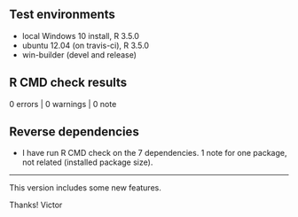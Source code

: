 ## Test environments

* local Windows 10 install, R 3.5.0
* ubuntu 12.04 (on travis-ci), R 3.5.0
* win-builder (devel and release)

## R CMD check results

0 errors | 0 warnings | 0 note


## Reverse dependencies

* I have run R CMD check on the 7 dependencies. 
  1 note for one package, not related (installed package size).

-------

This version includes some new features.

Thanks!
Victor
